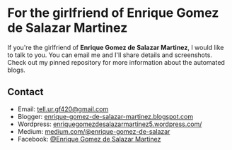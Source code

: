 # For the girlfriend of Enrique Gomez de Salazar Martinez

If you're the girlfriend of **Enrique Gomez de Salazar Martinez**, I would like to talk to you. You can email me and I'll share details and screenshots. Check out my pinned repository for more information about the automated blogs.

## Contact

- Email: [tell.ur.gf420@gmail.com](mailto:tell.ur.gf420@gmail.com)
- Blogger: [enrique-gomez-de-salazar-martinez.blogspot.com](https://enrique-gomez-de-salazar-martinez.blogspot.com/)
- Wordpress: [enriquegomezdesalazarmartinez5.wordpress.com/](https://enriquegomezdesalazarmartinez5.wordpress.com/)
- Medium: [medium.com/@enrique-gomez-de-salazar](https://medium.com/@enrique-gomez-de-salazar/when-shared-passions-collide-navigating-value-conflicts-and-mistreatment-d49798d85720)
- Facebook: [@Enrique Gomez de Salazar Martinez](https://www.facebook.com/profile.php?id=61574652750520)
